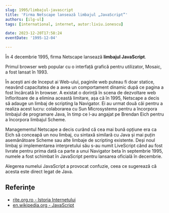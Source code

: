 ```yaml
---
slug: 1995/limbajul-javascript
title: 'Firma Netscape lansează limbajul „JavaScript”'
authors: [ilg-ul]
tags: [international, internet, autor:liviu.ionescu]

date: 2023-12-20T17:58:24
eventDate: '1995-12-04'

---
```


În 4 decembrie 1995, firma Netscape lansează **limbajul JavaScript**.

<!-- truncate -->

Primul browser web popular cu o interfață grafică pentru utilizator,
Mosaic, a fost lansat în 1993.

În acești ani de început ai Web-ului, paginile web puteau fi doar statice,
neavând capacitatea de a avea un comportament dinamic după ce pagina a fost
încărcată în browser. A existat o dorință în scena de dezvoltare web
înfloritoare de a elimina această limitare, așa că în 1995, Netscape
a decis să adauge un limbaj de scripting la Navigator.
Ei au urmat două căi pentru a realiza acest lucru: colaborarea cu
Sun Microsystems pentru a încorpora limbajul de programare Java,
în timp ce l-au angajat pe Brendan Eich pentru a încorpora limbajul Scheme.

Managementul Netscape a decis curând că cea mai bună opțiune era ca Eich
să conceapă un nou limbaj, cu sintaxă similară cu Java și mai puțin
asemănătoare Scheme sau alte limbaje de scripting existente.
Deși noul limbaj și implementarea interpretului său s-au numit LiveScript
când au fost livrate pentru prima dată ca parte a unui Navigator beta
în septembrie 1995, numele a fost schimbat în JavaScript pentru
lansarea oficială în decembrie.

Alegerea numelui JavaScript a provocat confuzie, ceea ce sugerează că acesta este direct legat de Java.

## Referințe

- [rite.org.ro - Istoria Internetului](https://rite.org.ro/istoria-internetului/)
- [en.wikipedia.org - JavaScript](https://en.wikipedia.org/wiki/JavaScript)
